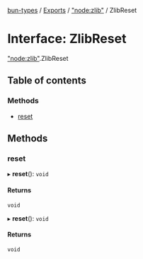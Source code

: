 [bun-types](https://github.com/oven-sh/bun-types/blob/master/api-docs/README.md) / [Exports](https://github.com/oven-sh/bun-types/blob/master/api-docs/modules.md) / ["node:zlib"](https://github.com/oven-sh/bun-types/blob/master/api-docs/modules/node_zlib_.md) / ZlibReset

# Interface: ZlibReset

["node:zlib"](https://github.com/oven-sh/bun-types/blob/master/api-docs/modules/node_zlib_.md).ZlibReset

## Table of contents

### Methods

- [reset](https://github.com/oven-sh/bun-types/blob/master/api-docs/interfaces/node_zlib_.ZlibReset.md#reset)

## Methods

### reset

▸ **reset**(): `void`

#### Returns

`void`

▸ **reset**(): `void`

#### Returns

`void`
